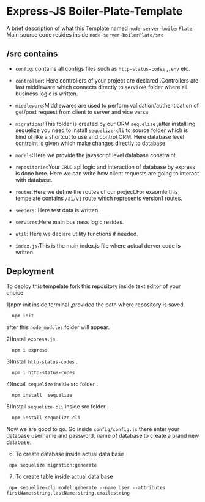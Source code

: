 
# Express-JS Boiler-Plate-Template

A brief description of what this Template named `node-server-boilerPlate`. Main source code resides inside `node-server-boilerPlate/src`


## /src contains

- `config`: contains all configs files such as `http-status-codes` ,`.env` etc. 
- `controller`: Here controllers of your project are declared .Controllers are last middleware which connects directly to `services` folder where all business logic is written.
- `middleware`:Middlewares are used to perform validation/authentication of get/post request from client to server and vice versa
- `migrations`:This folder is created by our ORM `sequelize` ,after installling sequelize you need to install `sequelize-cli` to source folder which is kind of like a shortcut to use and control ORM.
    Here database level contraint is given which make changes directly to database

- `models`:Here we provide the javascript level database constraint. 
- `repositories`Your `CRUD` api logic and  interaction of database by express is done here.  Here we can write how client requests are going to interact with database.
- `routes`:Here we define the routes of our project.For exaomle this tempelate contains `/ai/v1` route which represents version1 routes.
- `seeders`: Here test data is written.
- `services`:Here main business logic resides.
- `util`: Here we declare utility functions if needed.
- `index.js`:This is the main index.js file where actual derver code is written.


## Deployment

To deploy this tempelate fork this repository inside text editor of your choice.

1)npm init inside terminal ,provided the path where repository is saved.

```
  npm init 
``` 
after this `node_modules` folder will appear.

2)Install `express.js` .
```
  npm i express
```
3)Install `http-status-codes` .
```
  npm i http-status-codes
```
4)Install `sequelize` inside src folder .
```
  npm install  sequelize
```
5)Install `sequelize-cli` inside src folder .
```
  npm install sequelize-cli
```
Now we are good to go.
Go inside `config/config.js` there enter your database
username and password, name of database to create a brand new database. 

6) To create database inside actual data base
```
 npx sequelize migration:generate 
```
7) To create table inside actual data base
```
 npx sequelize-cli model:generate --name User --attributes firstName:string,lastName:string,email:string
```

